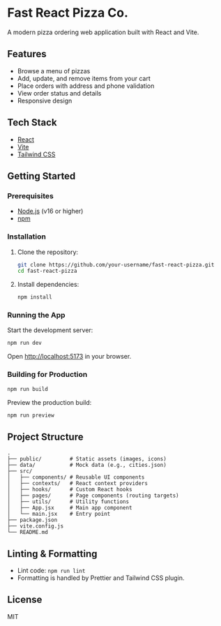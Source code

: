 # Fast React Pizza Co.

A modern pizza ordering web application built with React and Vite.

## Features

- Browse a menu of pizzas
- Add, update, and remove items from your cart
- Place orders with address and phone validation
- View order status and details
- Responsive design

## Tech Stack

- [React](https://react.dev/)
- [Vite](https://vitejs.dev/)
- [Tailwind CSS](https://tailwindcss.com/)

## Getting Started

### Prerequisites

- [Node.js](https://nodejs.org/) (v16 or higher)
- [npm](https://www.npmjs.com/)

### Installation

1. Clone the repository:

   ```sh
   git clone https://github.com/your-username/fast-react-pizza.git
   cd fast-react-pizza
   ```

2. Install dependencies:

   ```sh
   npm install
   ```

### Running the App

Start the development server:

```sh
npm run dev
```

Open [http://localhost:5173](http://localhost:5173) in your browser.

### Building for Production

```sh
npm run build
```

Preview the production build:

```sh
npm run preview
```

## Project Structure

```
.
├── public/         # Static assets (images, icons)
├── data/           # Mock data (e.g., cities.json)
├── src/
│   ├── components/ # Reusable UI components
│   ├── contexts/   # React context providers
│   ├── hooks/      # Custom React hooks
│   ├── pages/      # Page components (routing targets)
│   ├── utils/      # Utility functions
│   ├── App.jsx     # Main app component
│   └── main.jsx    # Entry point
├── package.json
├── vite.config.js
└── README.md
```

## Linting & Formatting

- Lint code: `npm run lint`
- Formatting is handled by Prettier and Tailwind CSS plugin.

## License

MIT
